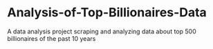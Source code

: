 # Analysis-of-Top-Billionaires-Data
A data analysis project scraping and analyzing data about top 500 billionaires of the past 10 years
